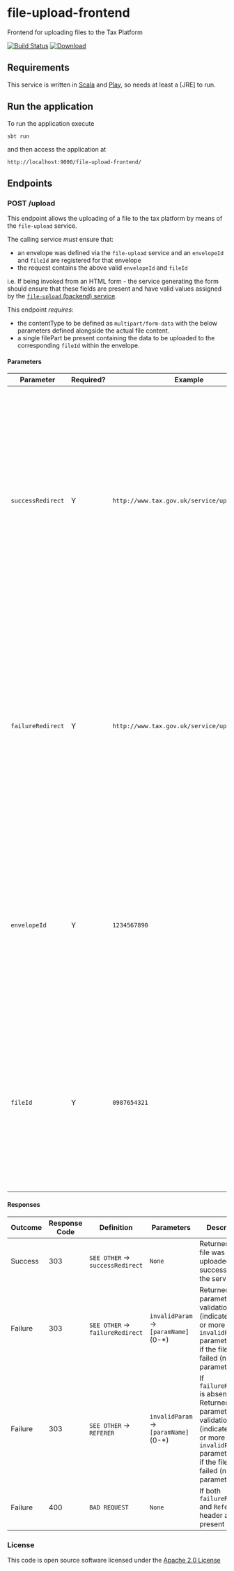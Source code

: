 # file-upload-frontend

Frontend for uploading files to the Tax Platform

[![Build Status](https://travis-ci.org/hmrc/file-upload-frontend.svg?branch=master)](https://travis-ci.org/hmrc/file-upload-frontend) [ ![Download](https://api.bintray.com/packages/hmrc/releases/file-upload-frontend/images/download.svg) ](https://bintray.com/hmrc/releases/file-upload-frontend/_latestVersion)

## Requirements

This service is written in [Scala](http://www.scala-lang.org/) and [Play](http://playframework.com/), so needs at least a [JRE] to run.

## Run the application

To run the application execute

```
sbt run
```

and then access the application at

```
http://localhost:9000/file-upload-frontend/
```

## Endpoints

### POST /upload

This endpoint allows the uploading of a file to the tax platform by means of the `file-upload` service.

The calling service *must* ensure that:

* an envelope was defined via the `file-upload` service and an `envelopeId` and `fileId` are registered for that envelope
* the request contains the above valid `envelopeId` and `fileId`

i.e. If being invoked from an HTML form - the service generating the form should ensure that these fields are present
and have valid values assigned by the [`file-upload` (backend) service](https://github.com/hmrc/file-upload).

This endpoint *requires*:
 
* the contentType to be defined as `multipart/form-data` with the below parameters defined alongside the actual file content.
* a single filePart be present containing the data to be uploaded to the corresponding `fileId` within the envelope.

#### Parameters
|Parameter|Required?|Example|Description|
|---|---|---|---|
|`successRedirect`|Y|`http://www.tax.gov.uk/service/uploadSuccess`|*Client side* redirection - fully qualified, external URL. This is used within a 303 SEE OTHER redirect and should indicate the next page within your user journey for a successful upload outcome. NB: This will result in an HTTP `GET` of the indicated endpoint.|
|`failureRedirect`|Y|`http://www.tax.gov.uk/service/uploadFailure`|*Client side* redirection - fully qualified, external URL. This is used within a 303 SEE OTHER redirect and should indicate the next page within your user journey for a failure of upload outcome. NB: This will result in an HTTP `GET` of the indicated endpoint.|
|`envelopeId`|Y|`1234567890`|A file-upload service generated envelope identifier. This will be validated against the file-upload service so a valid envelope *must* have been created prior to invoking this endpoint|
|`fileId`|Y|`0987654321`|A file-upload service generated file identifier. This will be validated against the file-upload service so a valid envelope *must* have been created prior to invoking this endpoint|

#### Responses
|Outcome|Response Code|Definition|Parameters|Description|
|---|---|---|---|---|
|Success|303|`SEE OTHER` -> `successRedirect`|`None`|Returned if the file was uploaded successfully to the service|
|Failure|303|`SEE OTHER` -> `failureRedirect`|`invalidParam` -> `[paramName]` (0-*)|Returned if parameter validation (indicated by 1 or more `invalidParam` parameters) or if the file upload failed (no parameters)|
|Failure|303|`SEE OTHER` -> `REFERER`|`invalidParam` -> `[paramName]` (0-*)|If `failureRedirect` is absent. Returned if parameter validation (indicated by 1 or more `invalidParam` parameters) or if the file upload failed (no parameters)|
|Failure|400|`BAD REQUEST`|`None`|If both `failureRedirect` and `Referer` header are not present|

### License

This code is open source software licensed under the [Apache 2.0 License]("http://www.apache.org/licenses/LICENSE-2.0.html")